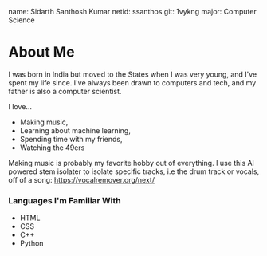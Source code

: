 name:   Sidarth Santhosh Kumar
netid:  ssanthos
git:    1vykng
major:  Computer Science

# About Me
I was born in India but moved to the States when I was very young, and I've spent my life since. I've always been drawn to computers and tech, and my father is also a computer scientist.

I love...
- Making music,
- Learning about machine learning,
- Spending time with my friends,
- Watching the 49ers

Making music is probably my favorite hobby out of everything. I use this AI powered stem isolater to isolate specific tracks, i.e the drum track or vocals, off of a song: https://vocalremover.org/next/

### Languages I'm Familiar With
- HTML
- CSS
- C++
- Python
